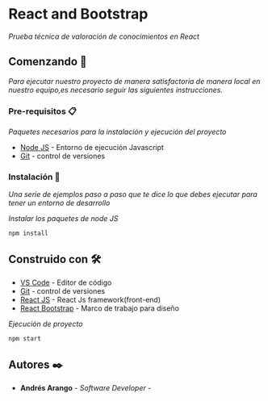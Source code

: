# React and Bootstrap 
_Prueba técnica de valoración de conocimientos en React_
## Comenzando 🚀

_Para ejecutar nuestro proyecto de manera satisfactoria de manera local en nuestro equipo,es necesario_
_seguir las siguientes instrucciones._

### Pre-requisitos 📋

_Paquetes necesarios para la instalación y ejecución del proyecto_

* [Node JS](https://nodejs.org/es/) - Entorno de ejecución Javascript
* [Git](https://git-scm.com/) - control de versiones

### Instalación 🔧

_Una serie de ejemplos paso a paso que te dice lo que debes ejecutar para tener un entorno de desarrollo_

_Instalar los paquetes de node JS_

```
npm install 
```

## Construido con 🛠️

* [VS Code](https://code.visualstudio.com/) - Editor de código
* [Git](https://git-scm.com/) - control de versiones
* [React JS](https://es.reactjs.org/) - React Js framework(front-end)
* [React Bootstrap](https://react-bootstrap.github.io/) - Marco de trabajo para diseño


_Ejecución de proyecto_

```
npm start 
```

## Autores ✒️
* **Andrés Arango** - *Software Developer* - 